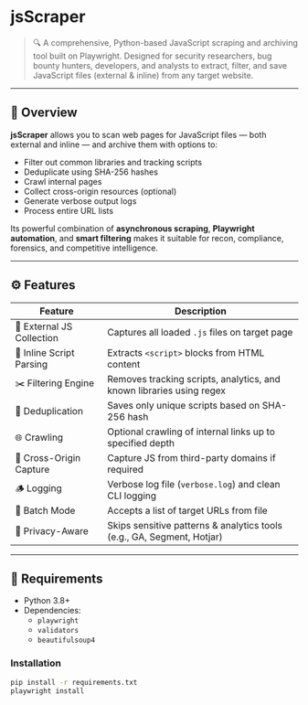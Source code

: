 # jsScraper

> 🔍 A comprehensive, Python-based JavaScript scraping and archiving tool built on Playwright. Designed for security researchers, bug bounty hunters, developers, and analysts to extract, filter, and save JavaScript files (external & inline) from any target website.

---

## 🚀 Overview

**jsScraper** allows you to scan web pages for JavaScript files — both external and inline — and archive them with options to:

- Filter out common libraries and tracking scripts
- Deduplicate using SHA-256 hashes
- Crawl internal pages
- Collect cross-origin resources (optional)
- Generate verbose output logs
- Process entire URL lists

Its powerful combination of **asynchronous scraping**, **Playwright automation**, and **smart filtering** makes it suitable for recon, compliance, forensics, and competitive intelligence.

---

## ⚙️ Features

| Feature                  | Description                                                                 |
|--------------------------|-----------------------------------------------------------------------------|
| 📂 External JS Collection | Captures all loaded `.js` files on target page                              |
| 🧠 Inline Script Parsing  | Extracts `<script>` blocks from HTML content                                |
| ✂️ Filtering Engine       | Removes tracking scripts, analytics, and known libraries using regex        |
| 🔄 Deduplication          | Saves only unique scripts based on SHA-256 hash                             |
| 🌐 Crawling               | Optional crawling of internal links up to specified depth                   |
| 🏁 Cross-Origin Capture   | Capture JS from third-party domains if required                             |
| 🪵 Logging                | Verbose log file (`verbose.log`) and clean CLI logging                      |
| 🧪 Batch Mode             | Accepts a list of target URLs from file                                     |
| 🔐 Privacy-Aware          | Skips sensitive patterns & analytics tools (e.g., GA, Segment, Hotjar)      |

---

## 🧰 Requirements

- Python 3.8+
- Dependencies:
  - `playwright`
  - `validators`
  - `beautifulsoup4`

### Installation

```bash
pip install -r requirements.txt
playwright install
